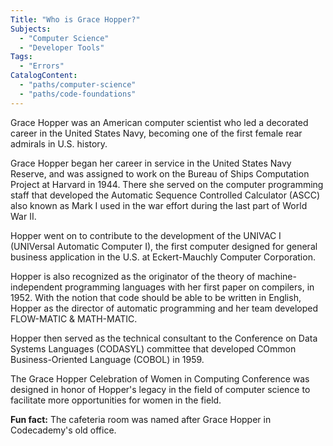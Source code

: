 ```yaml
---
Title: "Who is Grace Hopper?"
Subjects:
  - "Computer Science"
  - "Developer Tools"
Tags:
  - "Errors"
CatalogContent:
  - "paths/computer-science"
  - "paths/code-foundations"
---
```


Grace Hopper was an American computer scientist who led a decorated career in the United States Navy, becoming one of the first female rear admirals in U.S. history.

Grace Hopper began her career in service in the United States Navy Reserve, and was assigned to work on the Bureau of Ships Computation Project at Harvard in 1944. There she served on the computer programming staff that developed the Automatic Sequence Controlled Calculator (ASCC) also known as Mark I used in the war effort during the last part of World War II.

Hopper went on to contribute to the development of the UNIVAC I (UNIVersal Automatic Computer I), the first computer designed for general business application in the U.S. at Eckert-Mauchly Computer Corporation.

Hopper is also recognized as the originator of the theory of machine-independent programming languages with her first paper on compilers, in 1952. With the notion that code should be able to be written in English, Hopper as the director of automatic programming and her team developed FLOW-MATIC & MATH-MATIC.

Hopper then served as the technical consultant to the Conference on Data Systems Languages (CODASYL) committee that developed COmmon Business-Oriented Language (COBOL) in 1959.

The Grace Hopper Celebration of Women in Computing Conference was designed in honor of Hopper's legacy in the field of computer science to facilitate more opportunities for women in the field.

**Fun fact:** The cafeteria room was named after Grace Hopper in Codecademy's old office.

